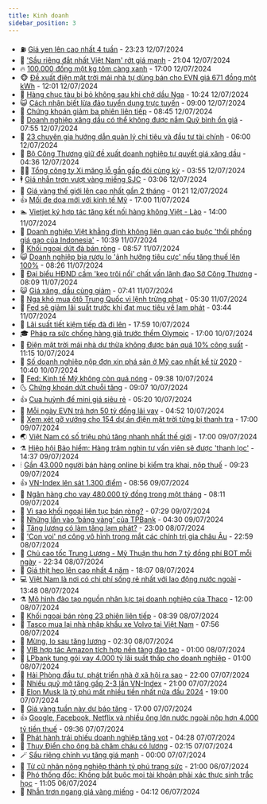 ```yaml
---
title: Kinh doanh
sidebar_position: 3
---
```


<!-- vnexpress-kinh-doanh:START -->
- ⛽️ [Giá yen lên cao nhất 4 tuần](https://vnexpress.net/gia-yen-len-cao-nhat-4-tuan-4769443.html) - 23:23 12/07/2024
- 🐲 [&#39;Sầu riêng đắt nhất Việt Nam&#39; rớt giá mạnh](https://vnexpress.net/sau-rieng-dat-nhat-viet-nam-rot-gia-manh-4769344.html) - 21:04 12/07/2024
- 🔥 [100.000 đồng một kg tôm càng xanh](https://vnexpress.net/100-000-dong-mot-kg-tom-cang-xanh-4769139.html) - 17:00 12/07/2024
- 🐵 [Đề xuất điện mặt trời mái nhà tự dùng bán cho EVN giá 671 đồng một kWh](https://vnexpress.net/de-xuat-dien-mat-troi-mai-nha-tu-dung-ban-cho-evn-gia-671-dong-mot-kwh-4769393.html) - 12:01 12/07/2024
- 🦅 [Hàng chục tàu bị bỏ không sau khi chở dầu Nga](https://vnexpress.net/hang-chuc-tau-bi-bo-khong-sau-khi-cho-dau-nga-4769369.html) - 10:24 12/07/2024
- 😺 [Cách nhận biết lừa đảo tuyển dụng trực tuyến](https://vnexpress.net/cach-nhan-biet-lua-dao-tuyen-dung-truc-tuyen-4768859.html) - 09:00 12/07/2024
- 🤩 [Chứng khoán giảm ba phiên liên tiếp](https://vnexpress.net/chung-khoan-hom-nay-12-7-vn-index-giam-ba-phien-lien-tiep-4769319.html) - 08:45 12/07/2024
- 🌮 [Doanh nghiệp xăng dầu có thể không được nắm Quỹ bình ổn giá](https://vnexpress.net/doanh-nghiep-xang-dau-co-the-khong-duoc-nam-quy-binh-on-gia-4769233.html) - 07:55 12/07/2024
- 🧰 [23 chuyên gia hướng dẫn quản lý chi tiêu và đầu tư tài chính](https://vnexpress.net/23-chuyen-gia-huong-dan-quan-ly-chi-tieu-va-dau-tu-tai-chinh-4768944.html) - 06:00 12/07/2024
- 🤔 [Bộ Công Thương giữ đề xuất doanh nghiệp tự quyết giá xăng dầu](https://vnexpress.net/bo-cong-thuong-giu-de-xuat-doanh-nghiep-tu-quyet-gia-xang-dau-4769161.html) - 04:36 12/07/2024
- 🧑‍💻 [Tổng công ty Xi măng lỗ gần gấp đôi cùng kỳ](https://vnexpress.net/tong-cong-ty-xi-mang-lo-gan-gap-doi-cung-ky-4769130.html) - 03:55 12/07/2024
- 🕴 [Giá nhẫn trơn vượt vàng miếng SJC](https://vnexpress.net/gia-nhan-tron-vuot-vang-mieng-sjc-4769111.html) - 03:06 12/07/2024
- 🦩 [Giá vàng thế giới lên cao nhất gần 2 tháng](https://vnexpress.net/gia-vang-the-gioi-len-cao-nhat-gan-2-thang-4769045.html) - 01:21 12/07/2024
- 👍 [Mối đe dọa mới với kinh tế Mỹ](https://vnexpress.net/moi-de-doa-moi-voi-kinh-te-my-4768872.html) - 17:00 11/07/2024
- 🏊 [Vietjet ký hợp tác tăng kết nối hàng không Việt - Lào](https://vnexpress.net/vietjet-ky-hop-tac-tang-ket-noi-hang-khong-viet-lao-4768979.html) - 14:00 11/07/2024
- 🤡 [Doanh nghiệp Việt khẳng định không liên quan cáo buộc &#39;thổi phồng giá gạo của Indonesia&#39;](https://vnexpress.net/doanh-nghiep-viet-khang-dinh-khong-lien-quan-cao-buoc-thoi-phong-gia-gao-cua-indonesia-4768848.html) - 10:39 11/07/2024
- 👀 [Khối ngoại dứt đà bán ròng](https://vnexpress.net/chung-khoan-hom-nay-11-7-khoi-ngoai-dut-da-ban-rong-4768873.html) - 08:57 11/07/2024
- 😺 [Doanh nghiệp bia rượu lo &#39;ảnh hưởng tiêu cực&#39; nếu tăng thuế lên 100%](https://vnexpress.net/doanh-nghiep-bia-ruou-lo-anh-huong-tieu-cuc-neu-tang-thue-len-100-4761188.html) - 08:26 11/07/2024
- 🦣 [Đại biểu HĐND cầm &#39;kẹo trôi nổi&#39; chất vấn lãnh đạo Sở Công Thương](https://vnexpress.net/dai-bieu-hdnd-cam-keo-troi-noi-chat-van-lanh-dao-so-cong-thuong-4768819.html) - 08:09 11/07/2024
- 😺 [Giá xăng, dầu cùng giảm](https://vnexpress.net/gia-xang-moi-nhat-hom-nay-11-7-4768785.html) - 07:41 11/07/2024
- 💼 [Nga khó mua ôtô Trung Quốc vì lệnh trừng phạt](https://vnexpress.net/nga-kho-mua-oto-trung-quoc-vi-lenh-trung-phat-4768701.html) - 05:30 11/07/2024
- 🤗 [Fed sẽ giảm lãi suất trước khi đạt mục tiêu về lạm phát](https://vnexpress.net/fed-se-giam-lai-suat-truoc-khi-dat-muc-tieu-ve-lam-phat-4768691.html) - 03:44 11/07/2024
- 👀 [Lãi suất tiết kiệm tiếp đà đi lên](https://vnexpress.net/lai-suat-tiet-kiem-tiep-da-di-len-4767838.html) - 17:59 10/07/2024
- 🎓 [Pháp ra sức chống hàng giả trước thềm Olympic](https://vnexpress.net/phap-ra-suc-chong-hang-gia-truoc-them-olympic-4768292.html) - 17:00 10/07/2024
- 🗽 [Điện mặt trời mái nhà dư thừa không được bán quá 10% công suất](https://vnexpress.net/dien-mat-troi-mai-nha-du-thua-khong-duoc-ban-qua-10-cong-suat-4768486.html) - 11:15 10/07/2024
- 🚀 [Số doanh nghiệp nộp đơn xin phá sản ở Mỹ cao nhất kể từ 2020](https://vnexpress.net/so-doanh-nghiep-nop-don-xin-pha-san-o-my-cao-nhat-ke-tu-2020-4768449.html) - 10:40 10/07/2024
- 🤗 [Fed: Kinh tế Mỹ không còn quá nóng](https://vnexpress.net/fed-kinh-te-my-khong-con-qua-nong-4768402.html) - 09:38 10/07/2024
- 🌜 [Chứng khoán dứt chuỗi tăng](https://vnexpress.net/chung-khoan-dut-chuoi-tang-4768430.html) - 09:07 10/07/2024
- 👍 [Cua huỳnh đế mini giá siêu rẻ](https://vnexpress.net/cua-huynh-de-mini-gia-sieu-re-4767947.html) - 05:20 10/07/2024
- 🤖 [Mỗi ngày EVN trả hơn 50 tỷ đồng lãi vay](https://vnexpress.net/moi-ngay-evn-tra-hon-50-ty-dong-lai-vay-4768264.html) - 04:52 10/07/2024
- 🫣 [Xem xét gỡ vướng cho 154 dự án điện mặt trời từng bị thanh tra](https://vnexpress.net/xem-xet-go-vuong-cho-154-du-an-dien-mat-troi-tung-bi-thanh-tra-4768078.html) - 17:00 09/07/2024
- 🌏 [Việt Nam có số triệu phú tăng nhanh nhất thế giới](https://vnexpress.net/viet-nam-co-so-trieu-phu-tang-nhanh-nhat-the-gioi-4768073.html) - 17:00 09/07/2024
- ⚗️ [Hiệp hội Bảo hiểm: Hàng trăm nghìn tư vấn viên sẽ được &#39;thanh lọc&#39;](https://vnexpress.net/tong-giam-doc-manulife-viet-nam-chung-toi-co-rat-nhieu-bai-hoc-thoi-gian-qua-4768049.html) - 14:37 09/07/2024
- 🕯 [Gần 43.000 người bán hàng online bị kiểm tra khai, nộp thuế](https://vnexpress.net/gan-43-000-nguoi-ban-hang-online-bi-kiem-tra-khai-nop-thue-4767886.html) - 09:23 09/07/2024
- 👍 [VN-Index lên sát 1.300 điểm](https://vnexpress.net/vn-index-len-sat-1-300-diem-4767980.html) - 08:56 09/07/2024
- 🤠 [Ngân hàng cho vay 480.000 tỷ đồng trong một tháng](https://vnexpress.net/tang-truong-tin-dung-but-toc-4767856.html) - 08:11 09/07/2024
- 🌊 [Vì sao khối ngoại liên tục bán ròng?](https://vnexpress.net/vi-sao-khoi-ngoai-lien-tuc-ban-rong-4767677.html) - 07:29 09/07/2024
- 🌈 [Những lần vào ‘bảng vàng’ của TPBank](https://vnexpress.net/nhung-lan-vao-bang-vang-cua-tpbank-4767812.html) - 04:30 09/07/2024
- 🥳 [Tăng lương có làm tăng lạm phát?](https://vnexpress.net/tang-luong-co-lam-tang-lam-phat-4766236.html) - 23:00 08/07/2024
- 🐻 [&#39;Con voi&#39; nợ công vô hình trong mắt các chính trị gia châu Âu](https://vnexpress.net/con-voi-no-cong-vo-hinh-trong-mat-cac-chinh-tri-gia-chau-au-4767566.html) - 22:59 08/07/2024
- 💫 [Chủ cao tốc Trung Lương - Mỹ Thuận thu hơn 7 tỷ đồng phí BOT mỗi ngày](https://vnexpress.net/chu-cao-toc-trung-luong-my-thuan-thu-hon-7-ty-dong-phi-bot-moi-ngay-4767653.html) - 22:34 08/07/2024
- 🤩 [Giá thịt heo lên cao nhất 4 năm](https://vnexpress.net/gia-thit-heo-len-cao-nhat-4-nam-4767550.html) - 18:07 08/07/2024
- 💻 [Việt Nam là nơi có chi phí sống rẻ nhất với lao động nước ngoài](https://vnexpress.net/viet-nam-la-noi-co-chi-phi-song-re-nhat-voi-lao-dong-nuoc-ngoai-4767626.html) - 13:48 08/07/2024
- ⚗️ [Mô hình đào tạo nguồn nhân lực tại doanh nghiệp của Thaco](https://vnexpress.net/mo-hinh-dao-tao-nguon-nhan-luc-tai-doanh-nghiep-cua-thaco-4767615.html) - 12:00 08/07/2024
- 🌈 [Khối ngoại bán ròng 23 phiên liên tiếp](https://vnexpress.net/khoi-ngoai-ban-rong-23-phien-lien-tiep-4767534.html) - 08:39 08/07/2024
- 🌝 [Tasco mua lại nhà nhập khẩu xe Volvo tại Việt Nam](https://vnexpress.net/tasco-mua-lai-nha-nhap-khau-xe-volvo-tai-viet-nam-4767489.html) - 07:56 08/07/2024
- 🥸 [Mừng, lo sau tăng lương](https://vnexpress.net/mung-lo-sau-tang-luong-4766468.html) - 02:30 08/07/2024
- 🦆 [VIB hợp tác Amazon tích hợp nền tảng đào tạo](https://vnexpress.net/vib-hop-tac-amazon-tich-hop-nen-tang-dao-tao-4767182.html) - 01:00 08/07/2024
- 🌋 [LPbank tung gói vay 4.000 tỷ lãi suất thấp cho doanh nghiệp](https://vnexpress.net/lpbank-tung-goi-vay-4-000-ty-lai-suat-thap-cho-doanh-nghiep-4767181.html) - 01:00 08/07/2024
- 🦍 [Hải Phòng đầu tư, phát triển nhà ở xã hội ra sao](https://vnexpress.net/hai-phong-dau-tu-phat-trien-nha-o-xa-hoi-ra-sao-4761074.html) - 22:00 07/07/2024
- 🤔 [Nhiều quỹ mở tăng gấp 2-3 lần VN-Index](https://vnexpress.net/nhieu-quy-mo-tang-gap-2-3-lan-vn-index-4767211.html) - 21:00 07/07/2024
- 🧰 [Elon Musk là tỷ phú mất nhiều tiền nhất nửa đầu 2024](https://vnexpress.net/elon-musk-la-ty-phu-mat-nhieu-tien-nhat-nua-dau-2024-4766990.html) - 19:00 07/07/2024
- 🌝 [Giá vàng tuần này dự báo tăng](https://vnexpress.net/gia-vang-tuan-nay-du-bao-tang-4767100.html) - 17:00 07/07/2024
- 👍 [Google, Facebook, Netflix và nhiều ông lớn nước ngoài nộp hơn 4.000 tỷ tiền thuế](https://vnexpress.net/google-facebook-netflix-va-nhieu-ong-lon-nuoc-ngoai-nop-hon-4-000-ty-tien-thue-4767124.html) - 09:36 07/07/2024
- 🗽 [Phát hành trái phiếu doanh nghiệp tăng vọt](https://vnexpress.net/phat-hanh-trai-phieu-doanh-nghiep-tang-vot-4767065.html) - 04:28 07/07/2024
- 🐎 [Thụy Điển cho ông bà chăm cháu có lương](https://vnexpress.net/thuy-dien-cho-ong-ba-cham-chau-co-luong-4766994.html) - 02:15 07/07/2024
- 🪄 [Sầu riêng chính vụ tăng giá mạnh](https://vnexpress.net/sau-rieng-chinh-vu-tang-gia-manh-4766600.html) - 00:00 07/07/2024
- 🎊 [Từ cử nhân nông nghiệp thành tỷ phú trang sức](https://vnexpress.net/tu-cu-nhan-nong-nghiep-thanh-ty-phu-trang-suc-4766560.html) - 21:00 06/07/2024
- 🗽 [Phó thống đốc: Không bắt buộc mọi tài khoản phải xác thực sinh trắc học](https://vnexpress.net/pho-thong-doc-khong-bat-buoc-moi-tai-khoan-phai-xac-thuc-sinh-trac-hoc-4766917.html) - 11:05 06/07/2024
- 🦩 [Nhẫn trơn ngang giá vàng miếng](https://vnexpress.net/nhan-tron-ngang-gia-vang-mieng-4766850.html) - 04:12 06/07/2024<!-- vnexpress-kinh-doanh:END -->
